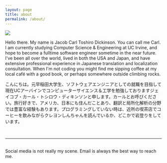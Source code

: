 ```yaml
---
layout: page
title: about
permalink: /about/
---
```


<img class="col one right" src="/img/prof_pic.jpg">

<br/>

Hello there. My name is Jacob Carl Toshiro Dickinson. You can call me Carl. I am currently studying Computer Science & Engineering at UC Irvine, and hope to become a fulltime software engineer sometime in the near future. I've been all over the world, lived in both the USA and Japan, and have extensive professional experience in Japanese translation and localization consultation. When I'm not coding you might find me sipping coffee at my local café with a good book, or perhaps somewhere outside climbing rocks.

こんにちは。元早稲田大学生、ソフトウェアエンジニアとしての就職を目指して現在UCアーバインでコンピューターサイエンス＆工学を勉強しておりますジェイコブ・カール・トシロウ・ディキンソンと申します。カールとお呼びください。旅行好きで、アメリカ、日本にも住んだことあり、翻訳と局所化解析の分野では豊富な経験もあります。プログラミングしていない時は、近所の喫茶店でコーヒーを飲みながらクレヨンしんちゃんを読んでいるか、どこかで岩登りをしています。

<br/>
<hr/>
<br/>
<span class="contacticon center">
	<a href="mailto:carl@tosiro.me"><i class="fa fa-envelope-square"></i></a>
	<a href="https://github.com/jctdickinson" target="_blank"><i class="fa fa-github-square"></i></a>
	<a href="https://www.linkedin.com/in/jacob-carl-toshiro-dickinson-852729122" target="_blank"><i class="fa fa-linkedin-square"></i></a>
	<a href="https://twitter.com/jctdickinson" target="_blank"><i class="fa fa-twitter-square"></i></a>
</span>

<div class="col three caption">
	Social media is not really my scene. Email is always the best way to reach me.
</div>

